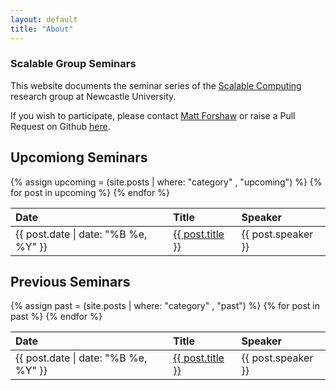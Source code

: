 ```yaml
---
layout: default
title: "About"
---
```


<!-- You can edit this whole page, remove it, or use it as basis for any non-post pages you have. -->
<section class="content">

<!-- # {{ site.name }}

<ul class="listing">
<li>
<span>Fall 2018</span><a href="{{ site.url }}/upcoming.html">Upcoming Topics</a>
</li>
  {% assign upcoming = (site.posts | where: "category" , "upcoming") %}
  {% for post in upcoming reversed %}
    {% if forloop.first %}
    <li style="text-indent: 2em;">
	<span>{{ post.date | date: "%B %e, %Y" }}</span> Next topic: <a href="{{ site.url }}{{ post.url }}">{{ post.title }}</a>
	</li>
    {% endif %}
  {% endfor %}
<li>
<span>2015-2016</span><a href="{{ site.url }}/previous.html">Previous Topics</a>
</li>
</ul> -->


<section class="content">

Scalable Group Seminars
===============
This website documents the seminar series of the <a href="http://www.ncl.ac.uk/computing/research/groups/scalable/#about">Scalable Computing</a> research group at Newcastle University.

If you wish to participate, please contact <a href="mailto:matthew.forshaw@ncl.ac.uk">Matt Forshaw</a> or raise a Pull Request on Github <a href="https://github.com/NewcastleScalableComputing/NewcastleScalableComputing.github.io/pulls">here</a>.

<!-- ## Upcoming Seminars
<table>
  <thead>
    <tr>
      <th style="text-align: left">Date</th>
      <th style="text-align: left">Title</th>
      <th style="text-align: left">Speaker</th>
    </tr>
  </thead>
  <tbody>
  {% assign upcoming = (site.posts | where: "category" , "upcoming") %}
  {% if upcoming == null %}
    <p>test</p>

  {% endif %}
  {% for post in upcoming reversed %}
    <tr>
      <td style="text-align: left">{{ post.date | date: "%B %e, %Y" }}</td>
      <td style="text-align: left"><a href="{{ site.url }}{{ post.url }}">{{ post.title }}</a></td>
      <td style="text-align: left">TBC</td>
    </tr>
  {% endfor %}
  </tbody>
</table> -->



## Upcomiong Seminars
<table>
  <thead>
    <tr>
      <th style="text-align: left">Date</th>
      <th style="text-align: left">Title</th>
      <th style="text-align: left">Speaker</th>
    </tr>
  </thead>
  <tbody>
  {% assign upcoming = (site.posts | where: "category" , "upcoming") %}
  {% for post in upcoming %}
    <tr>
      <td style="text-align: left">{{ post.date | date: "%B %e, %Y" }}</td>
      <td style="text-align: left"><a href="{{ site.url }}{{ post.url }}">{{ post.title }}</a></td>
      <td style="text-align: left">{{ post.speaker }}</td>
    </tr>
  {% endfor %}
  </tbody>
</table>


## Previous Seminars
<table>
  <thead>
    <tr>
      <th style="text-align: left">Date</th>
      <th style="text-align: left">Title</th>
      <th style="text-align: left">Speaker</th>
    </tr>
  </thead>
  <tbody>
  {% assign past = (site.posts | where: "category" , "past") %}
  {% for post in past %}
    <tr>
      <td style="text-align: left">{{ post.date | date: "%B %e, %Y" }}</td>
      <td style="text-align: left"><a href="{{ site.url }}{{ post.url }}">{{ post.title }}</a></td>
      <td style="text-align: left">{{ post.speaker }}</td>
    </tr>
  {% endfor %}
  </tbody>
</table>

</section>


</section>
